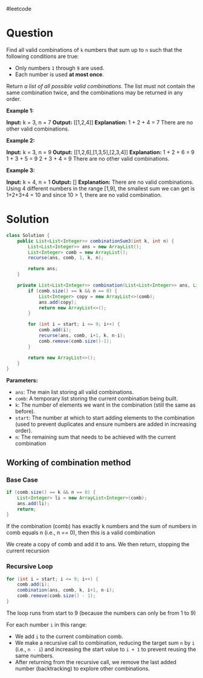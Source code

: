#leetcode

# Question

Find all valid combinations of `k` numbers that sum up to `n` such that the following conditions are true:

- Only numbers `1` through `9` are used.
- Each number is used **at most once**.

Return _a list of all possible valid combinations_. The list must not contain the same combination twice, and the combinations may be returned in any order.

**Example 1:**

**Input:** k = 3, n = 7
**Output:** \[\[1,2,4]]
**Explanation:**
1 + 2 + 4 = 7
There are no other valid combinations.

**Example 2:**

**Input:** k = 3, n = 9
**Output:** \[\[1,2,6],\[1,3,5],\[2,3,4]]
**Explanation:**
1 + 2 + 6 = 9
1 + 3 + 5 = 9
2 + 3 + 4 = 9
There are no other valid combinations.

**Example 3:**

**Input:** k = 4, n = 1
**Output:** \[]
**Explanation:** There are no valid combinations.
Using 4 different numbers in the range \[1,9], the smallest sum we can get is 1+2+3+4 = 10 and since 10 > 1, there are no valid combination.

# Solution

```java
class Solution {
    public List<List<Integer>> combinationSum3(int k, int n) {
        List<List<Integer>> ans = new ArrayList();
        List<Integer> comb = new ArrayList();
        recurse(ans, comb, 1, k, n);

        return ans;
    }

    private List<List<Integer>> combination(List<List<Integer>> ans, List<Integer> comb, int start, int k, int n) {
        if (comb.size() == k && n == 0) {
            List<Integer> copy = new ArrayList<>(comb);
            ans.add(copy);
            return new ArrayList<>();
        }

        for (int i = start; i <= 9; i++) {
            comb.add(i);
            recurse(ans, comb, i+1, k, n-i);
            comb.remove(comb.size()-1);
        }

        return new ArrayList<>();
    }
}
```

**Parameters:**

- `ans`: The main list storing all valid combinations.
- `comb`: A temporary list storing the current combination being built.
- `k`: The number of elements we want in the combination (still the same as before).
- `start`: The number at which to start adding elements to the combination (used to prevent duplicates and ensure numbers are added in increasing order).
- `n`: The remaining sum that needs to be achieved with the current combination

## Working of combination method

### Base Case

```java
if (comb.size() == k && n == 0) {
    List<Integer> li = new ArrayList<Integer>(comb);
    ans.add(li);
    return;
}
```

If the combination (comb) has exactly k numbers and the sum of numbers in comb equals n (i.e., n == 0), then this is a valid combination

We create a copy of comb and add it to ans. We then return, stopping the current recursion

### Recursive Loop

```java
for (int i = start; i <= 9; i++) {
    comb.add(i);
    combination(ans, comb, k, i+1, n-i);
    comb.remove(comb.size() - 1);
}
```

The loop runs from start to 9 (because the numbers can only be from 1 to 9)

For each number `i` in this range:
- We add `i` to the current combination comb.
- We make a recursive call to combination, reducing the target sum `n` by `i` (i.e., `n - i`) and increasing the start value to `i + 1` to prevent reusing the same numbers.
- After returning from the recursive call, we remove the last added number (backtracking) to explore other combinations.